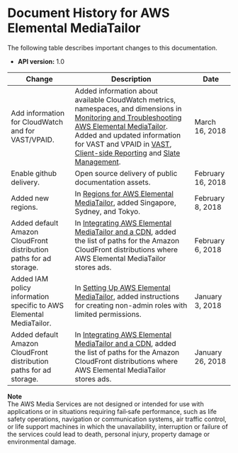 # Document History for AWS Elemental MediaTailor<a name="document-history"></a>

The following table describes important changes to this documentation\. 

+ **API version:** 1\.0


| Change | Description | Date | 
| --- | --- | --- | 
| Add information for CloudWatch and for VAST/VPAID\.  | Added information about available CloudWatch metrics, namespaces, and dimensions in [Monitoring and Troubleshooting AWS Elemental MediaTailor](monitoring.md)\. Added and updated information for VAST and VPAID in [VAST](vast.md), [Client\-side Reporting](ad-reporting-client-side.md) and [Slate Management](slate-management.md)\.  | March 16, 2018 | 
| Enable github delivery\.  | Open source delivery of public documentation assets\.  | February 16, 2018 | 
| Added new regions\. | In [Regions for AWS Elemental MediaTailor](what-is.md#regions-endpoints), added Singapore, Sydney, and Tokyo\. | February 8, 2018 | 
| Added default Amazon CloudFront distribution paths for ad storage\. | In [Integrating AWS Elemental MediaTailor and a CDN](integrating-cdn-standard.md), added the list of paths for the Amazon CloudFront distributions where AWS Elemental MediaTailor stores ads\.  | February 6, 2018 | 
| Added IAM policy information specific to AWS Elemental MediaTailor\. | In [Setting Up AWS Elemental MediaTailor](setting-up.md), added instructions for creating non\-admin roles with limited permissions\. | January 3, 2018 | 
| Added default Amazon CloudFront distribution paths for ad storage\. | In [Integrating AWS Elemental MediaTailor and a CDN](integrating-cdn-standard.md), added the list of paths for the Amazon CloudFront distributions where AWS Elemental MediaTailor stores ads\.  | January 26, 2018 | 

**Note**  
The AWS Media Services are not designed or intended for use with applications or in situations requiring fail‐safe performance, such as life safety operations, navigation or communication systems, air traffic control, or life support machines in which the unavailability, interruption or failure of the services could lead to death, personal injury, property damage or environmental damage\.